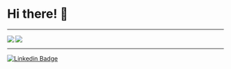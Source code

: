 # Hi there! 👋

---
<div>
  <img align="left" src="https://github-readme-stats.vercel.app/api?username=tiagoemsi&theme=highcontrast&show_icons=true&count_private=true&include_all_commits=true" />
  <img src= "https://github-readme-stats.vercel.app/api/top-langs/?username=tiagoemsi&theme=highcontrast" />
</div>

---
<!-- Would you like to contact me? -->
[![Linkedin Badge](https://img.shields.io/badge/-LinkedIn-blue?style=flat-square&logo=Linkedin&logoColor=white&link=https://www.linkedin.com/in/tiagoemsi)](https://www.linkedin.com/in/tiagoemsi)


